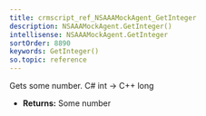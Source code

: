 ```yaml
---
title: crmscript_ref_NSAAAMockAgent_GetInteger
description: NSAAAMockAgent.GetInteger()
intellisense: NSAAAMockAgent.GetInteger
sortOrder: 8890
keywords: GetInteger()
so.topic: reference
---
```



Gets some number. C# int -> C++ long



* **Returns:** Some number


